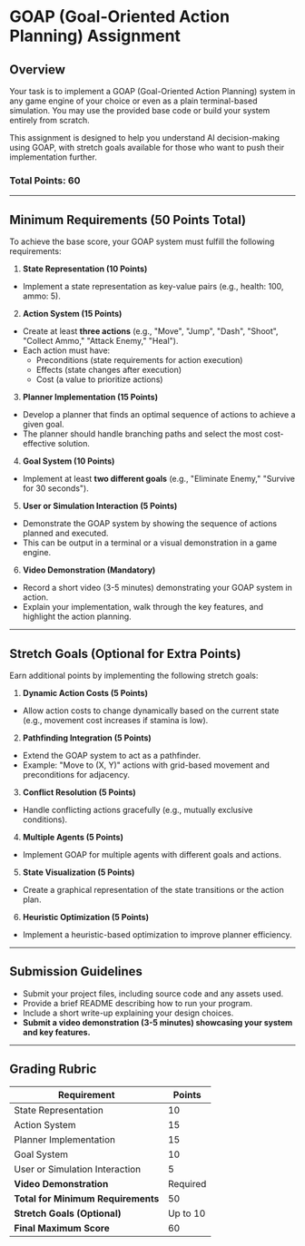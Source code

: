 # GOAP (Goal-Oriented Action Planning) Assignment

## Overview

Your task is to implement a GOAP (Goal-Oriented Action Planning) system in any game engine of your choice or even as a
plain terminal-based simulation. You may use the provided base code or build your system entirely from scratch.

This assignment is designed to help you understand AI decision-making using GOAP, with stretch goals available for those
who want to push their implementation further.

### Total Points: 60

---

## Minimum Requirements (50 Points Total)

To achieve the base score, your GOAP system must fulfill the following requirements:

1. **State Representation (10 Points)**
  - Implement a state representation as key-value pairs (e.g., health: 100, ammo: 5).

2. **Action System (15 Points)**
  - Create at least **three actions** (e.g., "Move", "Jump", "Dash", "Shoot", "Collect Ammo," "Attack Enemy," "Heal").
  - Each action must have:
    - Preconditions (state requirements for action execution)
    - Effects (state changes after execution)
    - Cost (a value to prioritize actions)

3. **Planner Implementation (15 Points)**
  - Develop a planner that finds an optimal sequence of actions to achieve a given goal.
  - The planner should handle branching paths and select the most cost-effective solution.

4. **Goal System (10 Points)**
  - Implement at least **two different goals** (e.g., "Eliminate Enemy," "Survive for 30 seconds").

5. **User or Simulation Interaction (5 Points)**
  - Demonstrate the GOAP system by showing the sequence of actions planned and executed.
  - This can be output in a terminal or a visual demonstration in a game engine.

6. **Video Demonstration (Mandatory)**
  - Record a short video (3-5 minutes) demonstrating your GOAP system in action.
  - Explain your implementation, walk through the key features, and highlight the action planning.

---

## Stretch Goals (Optional for Extra Points)

Earn additional points by implementing the following stretch goals:

1. **Dynamic Action Costs (5 Points)**
  - Allow action costs to change dynamically based on the current state (e.g., movement cost increases if stamina is
    low).

2. **Pathfinding Integration (5 Points)**
  - Extend the GOAP system to act as a pathfinder.
  - Example: "Move to (X, Y)" actions with grid-based movement and preconditions for adjacency.

3. **Conflict Resolution (5 Points)**
  - Handle conflicting actions gracefully (e.g., mutually exclusive conditions).

4. **Multiple Agents (5 Points)**
  - Implement GOAP for multiple agents with different goals and actions.

5. **State Visualization (5 Points)**
  - Create a graphical representation of the state transitions or the action plan.

6. **Heuristic Optimization (5 Points)**
  - Implement a heuristic-based optimization to improve planner efficiency.

---

## Submission Guidelines

- Submit your project files, including source code and any assets used.
- Provide a brief README describing how to run your program.
- Include a short write-up explaining your design choices.
- **Submit a video demonstration (3-5 minutes) showcasing your system and key features.**

---

## Grading Rubric

| Requirement                        | Points   |
|------------------------------------|----------|
| State Representation               | 10       |
| Action System                      | 15       |
| Planner Implementation             | 15       |
| Goal System                        | 10       |
| User or Simulation Interaction     | 5        |
| **Video Demonstration**            | Required |
| **Total for Minimum Requirements** | 50       |
| **Stretch Goals (Optional)**       | Up to 10 |
| **Final Maximum Score**            | 60       |

